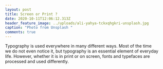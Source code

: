 ```yaml
---
layout: post
title: Screen or Print ?
date: 2020-10-11T12:06:12.313Z
header_feature_image: ../uploads/ali-yahya-tckxqhgkri-unsplash.jpg
caption: "Photo from Unsplash "
comments: true
---
```

Typography is used everywhere in many different ways. Most of the time we do not even notice it, but typography is an essential element of everyday life. However, whether it is in print or on screen, fonts and typefaces are processed and used differently.